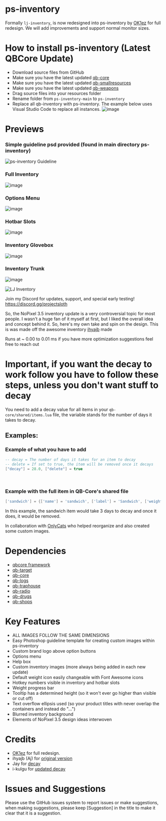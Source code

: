 # ps-inventory
Formally `lj-inventory`, is now redesigned into ps-inventory by [OK1ez](https://github.com/OK1ez) for full redesign. We will add improvements and support normal monitor sizes. 

# How to install ps-inventory (Latest QBCore Update)
* Download source files from GitHub
* Make sure you have the latest updated [qb-core](https://github.com/qbcore-framework/qb-core)
* Make sure you have the latest updated [qb-smallresources](https://github.com/qbcore-framework/qb-smallresources)
* Make sure you have the latest updated [qb-weapons](https://github.com/qbcore-framework/qb-weapons)
* Drag source files into your resources folder
* Rename folder from `ps-inventory-main` to `ps-inventory`
* Replace all qb-inventory with ps-inventory. The example below uses Visual Studio Code to replace all instances. 
![image](https://user-images.githubusercontent.com/82112471/225484545-b2c79869-e7b4-4f37-81da-829e4430f73f.png)

# Previews
### Simple guideline psd provided (found in main directory ps-inventory)
![ps-inventory Guideline](https://user-images.githubusercontent.com/91661118/146315681-c67f542d-e2bc-43ca-9957-7f1971b84268.png)
### Full Inventory
![image](https://github.com/Project-Sloth/ps-inventory/assets/82112471/fda2588d-e468-4fd5-8bf5-2f584f059609)
### Options Menu
![image](https://github.com/Project-Sloth/ps-inventory/assets/82112471/1782f97a-27e6-441b-90a1-ff150cd846e2)
### Hotbar Slots
![image](https://github.com/Project-Sloth/ps-inventory/assets/82112471/c0a77f4a-f482-42f5-a5da-1f3571d14130)
### Inventory Glovebox
![image](https://github.com/Project-Sloth/ps-inventory/assets/82112471/432f8c79-1a9f-44d1-8062-50b596194752)
### Inventory Trunk
![image](https://github.com/Project-Sloth/ps-inventory/assets/82112471/f9c78e49-ec51-4d55-9ac0-b7058951d31a)


![LJ Inventory](https://user-images.githubusercontent.com/91661118/146313051-665337bf-ed92-4ed0-bbb9-6ee9613f670d.png)

Join my Discord for updates, support, and special early testing!
<br>
https://discord.gg/projectsloth

So, the NoPixel 3.5 inventory update is a very controversial topic for most people. I wasn't a huge fan of it myself at first, but I liked the overall idea and concept behind it. So, here's my own take and spin on the design. This is was made off the awesome inventory [ihyajb](https://github.com/ihyajb) made
<br>

Runs at ~ 0.00 to 0.01 ms if you have more optimization suggestions feel free to reach out

# Important, if you want the decay to work follow you have to follow these steps, unless you don't want stuff to decay
You need to add a decay value for all items in your `qb-core/shared/items.lua` file, the variable stands for the number of days it takes to decay.
<br>

## Examples:

### Example of what you have to add

```lua
-- decay = The number of days it takes for an item to decay
-- delete = If set to true, the item will be removed once it decays
["decay"] = 28.0, ["delete"] = true
```

<br>

### Example with the full item in QB-Core's shared file

```lua
['sandwich'] = {['name'] = 'sandwich', ['label'] = 'Sandwich', ['weight'] = 200, ['type'] = 'item', ['image'] = 'sandwich.png', ['unique'] = false, ['useable'] = true, ['shouldClose'] = true,	['combinable'] = nil, ['description'] = 'Nice bread for your stomach', ["decay"] = 3.0, ["delete"] = true},
```
In this example, the sandwich item would take 3 days to decay and once it does, it would be removed.
<br>

In collaboration with [OnlyCats](https://github.com/onlycats) who helped reorganize and also created some custom images.
# Dependencies
* [qbcore framework](https://github.com/qbcore-framework)
* [qb-target](https://github.com/BerkieBb/qb-target)
* [qb-core](https://github.com/qbcore-framework/qb-core)
* [qb-logs](https://github.com/qbcore-framework/qb-logs)
* [qb-traphouse](https://github.com/qbcore-framework/qb-traphouse)
* [qb-radio](https://github.com/qbcore-framework/qb-radio)
* [qb-drugs](https://github.com/qbcore-framework/qb-drugs)
* [qb-shops](https://github.com/qbcore-framework/qb-shops)
 
# Key Features
* ALL IMAGES FOLLOW THE SAME DIMENSIONS
* Easy Photoshop guideline template for creating custom images within ps-inventory
* Custom brand logo above option buttons
* Options menu
* Help box 
* Custom inventory images (more always being added in each new update)
* Default weight icon easily changeable with Font Awesome icons
* Hotkey numbers visible in inventory and hotbar slots
* Weight progress bar
* Tooltip has a determined height (so it won't ever go higher than visible or cut off)
* Text overflow ellipsis used (so your product titles with never overlap the containers and instead do "...")
* Blurred inventory background
* Elements of NoPixel 3.5 design ideas interwoven
#
# Credits
* [OK1ez](https://github.com/OK1ez) for full redesign. 
* ihyajb (Aj) for [original version](https://github.com/ihyajb/aj-inventory)
* Jay for [decay](https://github.com/tnj-development/inventory)
* i-kulgu for [updated decay](https://github.com/i-kulgu/qb-inventory-decay)

# Issues and Suggestions
Please use the GitHub issues system to report issues or make suggestions, when making suggestions, please keep [Suggestion] in the title to make it clear that it is a suggestion.
